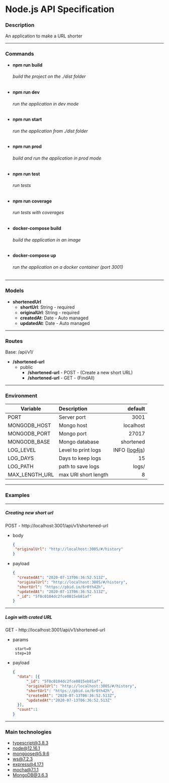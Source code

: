 # Node.js API Specification

### Description

An application to make a URL shorter

---

### Commands

- **npm run build**
  ###### build the project on the ./dist folder
- **npm run dev**
  ###### run the application in dev mode
- **npm run start**
  ###### run the application from ./dist folder
- **npm run prod**
  ###### build and run the application in prod mode
- **npm run test**
  ###### run tests
- **npm run coverage**
  ###### run tests with coverages
- **docker-compose build**
  ###### build the application in an image
- **docker-compose up**
  ###### run the application on a docker container (port 3001)

---

### Models

- **shortenedUrl**
    - **shortUrl**: String - required
    - **originalUrl**: String - required
    - **createdAt**: Date - Auto managed
    - **updatedAt**: Date - Auto managed

---

### Routes

Base: /api/v1/

- **/shortened-url**
    - public
        - **/shortened-url** - POST - (Create a new short URL)
        - **/shortened-url** - GET - (FindAll)

---

### Environment

|   Variable     | Description         |  default      |
| -------------  | :------------------ | ------------: |
| PORT           | Server port         |  3001         |
| MONGODB_HOST   | Mongo host          |  localhost    |
| MONGODB_PORT   | Mongo port          |  27017        |
| MONGODB_BASE   | Mongo database      |  shortened    |
| LOG_LEVEL      | Level to print logs |  INFO ([log4js](https://www.npmjs.com/package/log4js))|
| LOG_DAYS       | Days to keep logs   |  15           |
| LOG_PATH       | path to save logs   |  logs/        |
| MAX_LENGTH_URL | max URl short length|  8            |

---

### Examples

---

##### Creating new short url

POST - http://localhost:3001/api/v1/shortened-url

- body
    ```json
   {
     "originalUrl": "http://localhost:3005/#/history"
   }
    ```
- payload
    ```json
    {
      "createdAt": "2020-07-13T06:36:52.513Z",
      "originalUrl": "http://localhost:3005/#/history",
      "shortUrl": "https://pbid.io/6r0th42h",
      "updatedAt": "2020-07-13T06:36:52.513Z",
      "_id": "5f0c0104dc2fce0015eb81af"
    }
    ```

---  

##### Login with crated URL

GET - http://localhost:3001/api/v1/shortened-url

- params
    ```text
     start=0
     step=10
    ```
- payload
    ```json
    {
      "data": [{
          "_id": "5f0c0104dc2fce0015eb81af",
          "originalUrl": "http://localhost:3005/#/history", 
          "shortUrl": "https://pbid.io/6r0th42h", 
          "createdAt": "2020-07-13T06:36:52.513Z",
          "updatedAt":"2020-07-13T06:36:52.513Z"
      }],
      "count":1
    }
    ```

---

### Main technologies

- typescript@3.8.3
- node@12.16.1
- mongoose@5.9.6
- ws@7.2.3
- express@4.17.1
- mocha@7.1.1
- MongoDB@3.6.3
